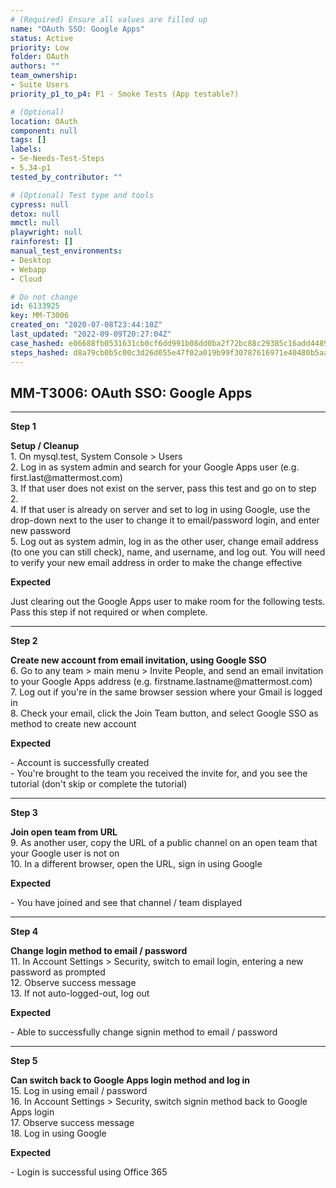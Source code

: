 ```yaml
---
# (Required) Ensure all values are filled up
name: "OAuth SSO: Google Apps"
status: Active
priority: Low
folder: OAuth
authors: ""
team_ownership: 
- Suite Users
priority_p1_to_p4: P1 - Smoke Tests (App testable?)

# (Optional)
location: OAuth
component: null
tags: []
labels: 
- Se-Needs-Test-Steps
- 5.34-p1
tested_by_contributor: ""

# (Optional) Test type and tools
cypress: null
detox: null
mmctl: null
playwright: null
rainforest: []
manual_test_environments: 
- Desktop
- Webapp
- Cloud

# Do not change
id: 6133925
key: MM-T3006
created_on: "2020-07-08T23:44:10Z"
last_updated: "2022-09-09T20:27:04Z"
case_hashed: e06688fb0531631cb0cf6dd991b08dd0ba2f72bc88c29385c16add4489f081eb1a04f65d31d10314066f474a5bf1924f
steps_hashed: d8a79cb0b5c00c3d26d055e47f02a019b99f30787616971e40480b5aa8f895e096f33bc4629b9886139c7a2a067620b8
---
```


<!-- (Auto-generated) Based on frontmatter's "key" and "name" -->

## MM-T3006: OAuth SSO: Google Apps

---

**Step 1**

**Setup / Cleanup**\
1\. On mysql.test, System Console > Users\
2\. Log in as system admin and search for your Google Apps user (e.g. first.last\@mattermost.com)\
3\. If that user does not exist on the server, pass this test and go on to step 2.\
4\. If that user is already on server and set to log in using Google, use the drop-down next to the user to change it to email/password login, and enter new password\
5\. Log out as system admin, log in as the other user, change email address (to one you can still check), name, and username, and log out. You will need to verify your new email address in order to make the change effective

**Expected**

Just clearing out the Google Apps user to make room for the following tests. Pass this step if not required or when complete.

---

**Step 2**

**Create new account from email invitation, using Google SSO**\
6\. Go to any team > main menu > Invite People, and send an email invitation to your Google Apps address (e.g. firstname.lastname\@mattermost.com)\
7\. Log out if you're in the same browser session where your Gmail is logged in\
8\. Check your email, click the Join Team button, and select Google SSO as method to create new account

**Expected**

\- Account is successfully created\
\- You're brought to the team you received the invite for, and you see the tutorial (don't skip or complete the tutorial)

---

**Step 3**

**Join open team from URL**\
9\. As another user, copy the URL of a public channel on an open team that your Google user is not on\
10\. In a different browser, open the URL, sign in using Google

**Expected**

\- You have joined and see that channel / team displayed

---

**Step 4**

**Change login method to email / password**\
11\. In Account Settings > Security, switch to email login, entering a new password as prompted\
12\. Observe success message\
13\. If not auto-logged-out, log out

**Expected**

\- Able to successfully change signin method to email / password

---

**Step 5**

**Can switch back to Google Apps login method and log in**\
15\. Log in using email / password\
16\. In Account Settings > Security, switch signin method back to Google Apps login\
17\. Observe success message\
18\. Log in using Google

**Expected**

\- Login is successful using Office 365
